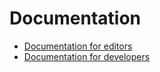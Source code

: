 # Documentation

* [Documentation for editors](content-editing.md)
* [Documentation for developers](11ty.md)
